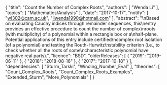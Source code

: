 {
    "title": "Count the Number of Complex Roots",
    "authors": [
        "Wenda Li"
    ],
    "topics": [
        "Mathematics/Analysis"
    ],
    "date": "2017-10-17",
    "notify": [
        "wl302@cam.ac.uk",
        "liwenda1990@hotmail.com"
    ],
    "abstract": "\nBased on evaluating Cauchy indices through remainder sequences, this\nentry provides an effective procedure to count the number of complex\nroots (with multiplicity) of a polynomial within a rectangle box or a\nhalf-plane. Potential applications of this entry include certified\ncomplex root isolation (of a polynomial) and testing the Routh-Hurwitz\nstability criterion (i.e., to check whether all the roots of some\ncharacteristic polynomial have negative real parts).",
    "licence": "BSD",
    "olderReleases": [
        {
            "2019": "2019-06-11"
        },
        {
            "2018": "2018-08-16"
        },
        {
            "2017": "2017-10-18"
        }
    ],
    "dependencies": [
        "Sturm_Tarski",
        "Winding_Number_Eval"
    ],
    "theories": [
        "Count_Complex_Roots",
        "Count_Complex_Roots_Examples",
        "Extended_Sturm",
        "More_Polynomials"
    ]
}